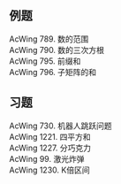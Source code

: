 ## 例题
AcWing 789. 数的范围  
AcWing 790. 数的三次方根  
AcWing 795. 前缀和  
AcWing 796. 子矩阵的和  
## 习题
AcWing 730. 机器人跳跃问题  
AcWing 1221. 四平方和  
AcWing 1227. 分巧克力  
AcWing 99. 激光炸弹  
AcWing 1230. K倍区间  
